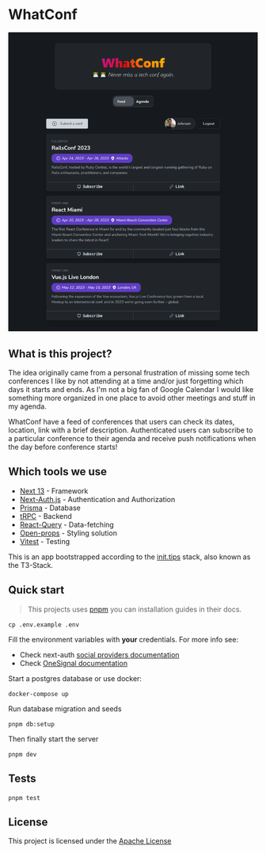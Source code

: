 # WhatConf

![homepage](.github/demo.png)

## What is this project?

The idea originally came from a personal frustration of missing some tech conferences I like by not attending at a time and/or just forgetting which days it starts and ends. As I'm not a big fan of Google Calendar I would like something more organized in one place to avoid other meetings and stuff in my agenda.

WhatConf have a feed of conferences that users can check its dates, location, link with a brief description. Authenticated users can subscribe to a particular conference to their agenda and receive push notifications when the day before conference starts!

## Which tools we use

- [Next 13](https://nextjs.org/) - Framework
- [Next-Auth.js](https://next-auth.js.org) - Authentication and Authorization
- [Prisma](https://prisma.io) - Database
- [tRPC](https://trpc.io) - Backend
- [React-Query](https://tanstack.com/query/v3/) - Data-fetching
- [Open-props](https://open-props.style/) - Styling solution
- [Vitest](https://vitest.dev/) - Testing

This is an app bootstrapped according to the [init.tips](https://init.tips) stack, also known as the T3-Stack.

## Quick start

> This projects uses [pnpm](https://pnpm.io/) you can installation guides in their docs.

```
cp .env.example .env
```

Fill the environment variables with **your** credentials. For more info see:

- Check next-auth [social providers documentation](https://next-auth.js.org/providers)
- Check [OneSignal documentation](https://documentation.onesignal.com/docs/react-js-setup)

Start a postgres database or use docker:

```
docker-compose up
```

Run database migration and seeds

```
pnpm db:setup
```

Then finally start the server

```
pnpm dev
```

## Tests

```
pnpm test
```

## License

This project is licensed under the [Apache License](./LICENSE)
